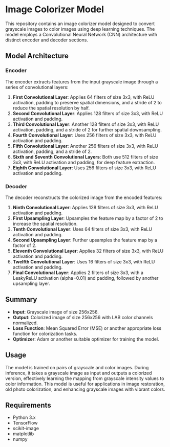 # Image Colorizer Model

This repository contains an image colorizer model designed to convert grayscale images to color images using deep learning techniques. The model employs a Convolutional Neural Network (CNN) architecture with distinct encoder and decoder sections.

## Model Architecture

### Encoder

The encoder extracts features from the input grayscale image through a series of convolutional layers:

1. **First Convolutional Layer**: Applies 64 filters of size 3x3, with ReLU activation, padding to preserve spatial dimensions, and a stride of 2 to reduce the spatial resolution by half.
2. **Second Convolutional Layer**: Applies 128 filters of size 3x3, with ReLU activation and padding.
3. **Third Convolutional Layer**: Another 128 filters of size 3x3, with ReLU activation, padding, and a stride of 2 for further spatial downsampling.
4. **Fourth Convolutional Layer**: Uses 256 filters of size 3x3, with ReLU activation and padding.
5. **Fifth Convolutional Layer**: Another 256 filters of size 3x3, with ReLU activation, padding, and a stride of 2.
6. **Sixth and Seventh Convolutional Layers**: Both use 512 filters of size 3x3, with ReLU activation and padding, for deep feature extraction.
7. **Eighth Convolutional Layer**: Uses 256 filters of size 3x3, with ReLU activation and padding.

### Decoder

The decoder reconstructs the colorized image from the encoded features:

1. **Ninth Convolutional Layer**: Applies 128 filters of size 3x3, with ReLU activation and padding.
2. **First Upsampling Layer**: Upsamples the feature map by a factor of 2 to increase the spatial resolution.
3. **Tenth Convolutional Layer**: Uses 64 filters of size 3x3, with ReLU activation and padding.
4. **Second Upsampling Layer**: Further upsamples the feature map by a factor of 2.
5. **Eleventh Convolutional Layer**: Applies 32 filters of size 3x3, with ReLU activation and padding.
6. **Twelfth Convolutional Layer**: Uses 16 filters of size 3x3, with ReLU activation and padding.
7. **Final Convolutional Layer**: Applies 2 filters of size 3x3, with a LeakyReLU activation (alpha=0.01) and padding, followed by another upsampling layer.

## Summary

- **Input**: Grayscale image of size 256x256.
- **Output**: Colorized image of size 256x256 with LAB color channels normalized.
- **Loss Function**: Mean Squared Error (MSE) or another appropriate loss function for colorization tasks.
- **Optimizer**: Adam or another suitable optimizer for training the model.

## Usage

The model is trained on pairs of grayscale and color images. During inference, it takes a grayscale image as input and outputs a colorized version, effectively learning the mapping from grayscale intensity values to color information. This model is useful for applications in image restoration, old photo colorization, and enhancing grayscale images with vibrant colors.

## Requirements

- Python 3.x
- TensorFlow
- scikit-image
- matplotlib
- numpy
